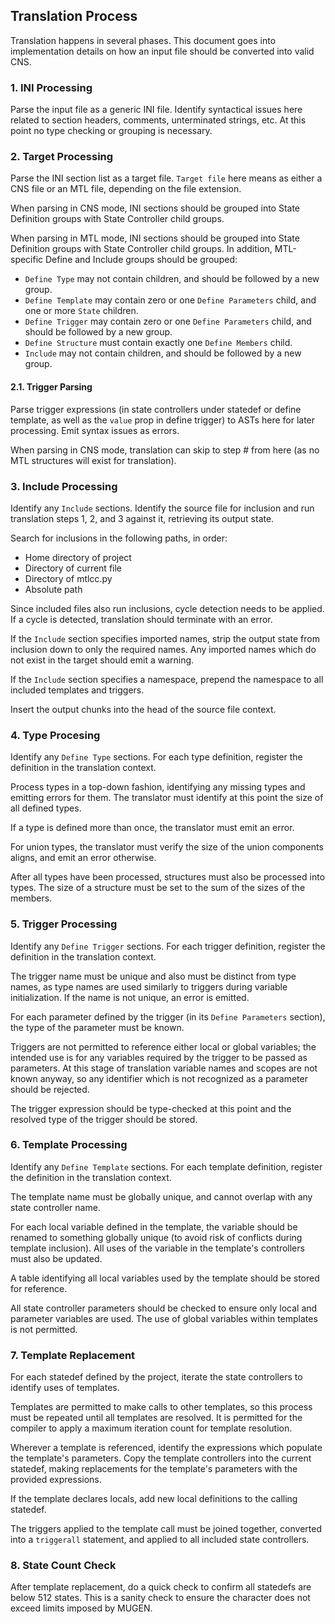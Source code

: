 ## Translation Process

Translation happens in several phases. This document goes into implementation details on how an input file should be converted into valid CNS.

### 1. INI Processing

Parse the input file as a generic INI file. Identify syntactical issues here related to section headers, comments, unterminated strings, etc. At this point no type checking or grouping is necessary.

### 2. Target Processing

Parse the INI section list as a target file. `Target file` here means as either a CNS file or an MTL file, depending on the file extension. 

When parsing in CNS mode, INI sections should be grouped into State Definition groups with State Controller child groups.

When parsing in MTL mode, INI sections should be grouped into State Definition groups with State Controller child groups. In addition, MTL-specific Define and Include groups should be grouped:

- `Define Type` may not contain children, and should be followed by a new group.
- `Define Template` may contain zero or one `Define Parameters` child, and one or more `State` children.
- `Define Trigger` may contain zero or one `Define Parameters` child, and should be followed by a new group.
- `Define Structure` must contain exactly one `Define Members` child.
- `Include` may not contain children, and should be followed by a new group.

#### 2.1. Trigger Parsing

Parse trigger expressions (in state controllers under statedef or define template, as well as the `value` prop in define trigger) to ASTs here for later processing. Emit syntax issues as errors.

When parsing in CNS mode, translation can skip to step # from here (as no MTL structures will exist for translation).

### 3. Include Processing

Identify any `Include` sections. Identify the source file for inclusion and run translation steps 1, 2, and 3 against it, retrieving its output state.

Search for inclusions in the following paths, in order:

- Home directory of project
- Directory of current file
- Directory of mtlcc.py
- Absolute path

Since included files also run inclusions, cycle detection needs to be applied. If a cycle is detected, translation should terminate with an error.

If the `Include` section specifies imported names, strip the output state from inclusion down to only the required names. Any imported names which do not exist in the target should emit a warning.

If the `Include` section specifies a namespace, prepend the namespace to all included templates and triggers.

Insert the output chunks into the head of the source file context.

### 4. Type Procesing

Identify any `Define Type` sections. For each type definition, register the definition in the translation context.

Process types in a top-down fashion, identifying any missing types and emitting errors for them. The translator must identify at this point the size of all defined types.

If a type is defined more than once, the translator must emit an error.

For union types, the translator must verify the size of the union components aligns, and emit an error otherwise.

After all types have been processed, structures must also be processed into types. The size of a structure must be set to the sum of the sizes of the members.

### 5. Trigger Processing

Identify any `Define Trigger` sections. For each trigger definition, register the definition in the translation context.

The trigger name must be unique and also must be distinct from type names, as type names are used similarly to triggers during variable initialization. If the name is not unique, an error is emitted.

For each parameter defined by the trigger (in its `Define Parameters` section), the type of the parameter must be known.

Triggers are not permitted to reference either local or global variables; the intended use is for any variables required by the trigger to be passed as parameters. 
At this stage of translation variable names and scopes are not known anyway, so any identifier which is not recognized as a parameter should be rejected.

The trigger expression should be type-checked at this point and the resolved type of the trigger should be stored.

### 6. Template Processing

Identify any `Define Template` sections. For each template definition, register the definition in the translation context.

The template name must be globally unique, and cannot overlap with any state controller name.

For each local variable defined in the template, the variable should be renamed to something globally unique (to avoid risk of conflicts during template inclusion). All uses of the variable in the template's controllers must also be updated.

A table identifying all local variables used by the template should be stored for reference.

All state controller parameters should be checked to ensure only local and parameter variables are used. The use of global variables within templates is not permitted.

### 7. Template Replacement

For each statedef defined by the project, iterate the state controllers to identify uses of templates.

Templates are permitted to make calls to other templates, so this process must be repeated until all templates are resolved. It is permitted for the compiler to apply a maximum iteration count for template resolution.

Wherever a template is referenced, identify the expressions which populate the template's parameters. Copy the template controllers into the current statedef, making replacements for the template's parameters with the provided expressions.

If the template declares locals, add new local definitions to the calling statedef.

The triggers applied to the template call must be joined together, converted into a `triggerall` statement, and applied to all included state controllers.

### 8. State Count Check

After template replacement, do a quick check to confirm all statedefs are below 512 states. This is a sanity check to ensure the character does not exceed limits imposed by MUGEN.
